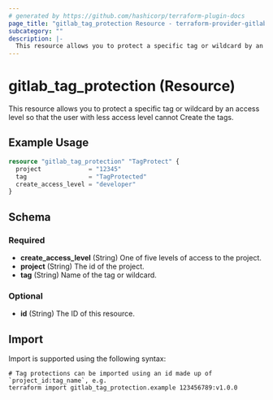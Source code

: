 ```yaml
---
# generated by https://github.com/hashicorp/terraform-plugin-docs
page_title: "gitlab_tag_protection Resource - terraform-provider-gitlab"
subcategory: ""
description: |-
  This resource allows you to protect a specific tag or wildcard by an access level so that the user with less access level cannot Create the tags.
---
```


# gitlab_tag_protection (Resource)

This resource allows you to protect a specific tag or wildcard by an access level so that the user with less access level cannot Create the tags.

## Example Usage

```terraform
resource "gitlab_tag_protection" "TagProtect" {
  project             = "12345"
  tag                 = "TagProtected"
  create_access_level = "developer"
}
```

<!-- schema generated by tfplugindocs -->
## Schema

### Required

- **create_access_level** (String) One of five levels of access to the project.
- **project** (String) The id of the project.
- **tag** (String) Name of the tag or wildcard.

### Optional

- **id** (String) The ID of this resource.

## Import

Import is supported using the following syntax:

```shell
# Tag protections can be imported using an id made up of `project_id:tag_name`, e.g.
terraform import gitlab_tag_protection.example 123456789:v1.0.0
```

